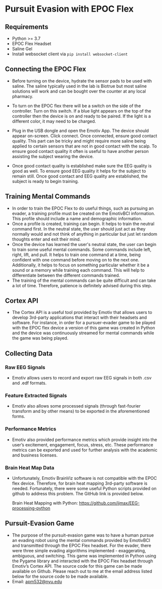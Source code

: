 # Pursuit Evasion with EPOC Flex

## Requirements
- Python >= 3.7
- EPOC Flex Headset
- Saline Gel
- Install websocket client via  `pip install websocket-client`

## Connecting the EPOC Flex
- Before turning on the device, hydrate the sensor pads to be used  with saline. The saline typically used in the lab is Biotrue but most saline solutions will work and can be bought over the counter at any local pharmacy. 

- To turn on the EPOC flex there will be a switch on the side of the controller. Turn on this switch. If a blue light appears on the top of the controller then the device is on and ready to be paired. If the light is a different color, it may need to be charged. 

- Plug in the USB dongle and open the Emotiv App. The device should appear on-screen. Click connect. Once connected, ensure good contact quality. This part can be tricky and might require more saline being applied to certain sensors that are not in good contact with the scalp. To ensure good contact quality it often is useful to have another person assisting the subject wearing the device. 

- Once good contact quality is established make sure the EEG quality is good as well. To ensure good EEG quality it helps for the subject to remain still. Once good contact and EEG quality are established, the subject is ready to begin training.


## Training Mental Commands
- In order to train the EPOC Flex to do useful things, such as pursuing an evader, a training profile must be created on the EmotivBCI information. This profile should include a name and demographic information.
- Once a profile is created, training can begin. It helps to train the neutral command first. In the neutral state, the user should just act as they normally would and not think of anything in particular but just let random thoughts enter and exit their mind.
- Once the device has learned the user's neutral state, the user can begin to train some useful mental commands. Some commands include left, right, lift, and pull. It helps to train one command at a time, being confident with one command before moving on to the next one. Additionally, it helps to focus on something particular whether it be a sound or a memory while training each command. This will help to differentiate between the different commands trained. 
- The training of the mental commands can be quite difficult and can take a lot of time. Therefore, patience is definitely advised during this step.

## Cortex API
- The Cortex API is a useful tool provided by Emotiv that allows users to develop 3rd-party applications that interact with their headsets and software. For instance, in order for a pursuer-evader game to be played with the EPOC flex device a version of this game was created in Python and the device was continuously streamed for mental commands while the game was being played. 

## Collecting Data

### Raw EEG Signals
- Emotiv allows users to record and export raw EEG signals in both .csv and .edf formats. 

### Feature Extracted Signals
- Emotiv also allows some processed signals (through fast-fourier transform and by other means) to be exported in the aforementioned forms. 

### Performance Metrics
- Emotiv also provided performance metrics which provide insight into the user’s excitement, engagement, focus, stress, etc. These performance metrics can be exported and used for further analysis with the academic and business licenses. 

### Brain Heat Map Data
- Unfortunately, Emotiv BrainViz software is not compatible with the EPOC flex device. Therefore, for brain heat mapping 3rd-party software is needed. Fortunately, there were some useful Python scripts provided on github to address this problem. The GitHub link is provided below. 

  Brain Heat Mapping with Python:
  https://github.com/ijmax/EEG-processing-python


## Pursuit-Evasion Game
- The purpose of the pursuit-evasion game was to have a human pursue an evading robot using the mental commands provided by EmotivBCI and transmitted through the EPOC Flex headset. For the evader, there were three simple evading algorithms implemented - exaggerating, ambiguous, and switching. This game was implemented in Python using the Pygame library and interacted with the EPOC Flex headset through Emotiv’s Cortex API. The source code for this game can be made available on Github. Please reach out to me at the email address listed below for the source code to be made available.
- Email: apm532@nyu.edu





